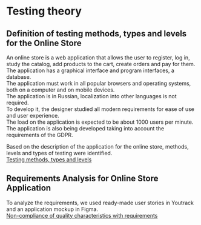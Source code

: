 # Testing theory

## Definition of testing methods, types and levels for the Online Store

An online store is a web application that allows the user to register, log in, study the catalog, add products to the cart, create orders and pay for them.  
The application has a graphical interface and program interfaces, a database.  
The application must work in all popular browsers and operating systems, both on a computer and on mobile devices.  
The application is in Russian, localization into other languages ​​is not required.  
To develop it, the designer studied all modern requirements for ease of use and user experience.  
The load on the application is expected to be about 1000 users per minute. The application is also being developed taking into account the requirements of the GDPR.  
  
Based on the description of the application for the online store, methods, levels and types of testing were identified.  
[Testing methods, types and levels](https://docs.google.com/spreadsheets/d/13g_L3OpZAdSNEYCx2IIRqBD27L_pcRhp/edit?usp=drive_link&ouid=103546442425628569603&rtpof=true&sd=true)

## Requirements Analysis for Online Store Application
To analyze the requirements, we used ready-made user stories in Youtrack and an application mockup in Figma.  
[Non-compliance of quality characteristics with requirements](https://docs.google.com/spreadsheets/d/1r1qpWIJBnI4p127mxuFEA77r1x_McjIK/edit?usp=sharing&ouid=103546442425628569603&rtpof=true&sd=true)
